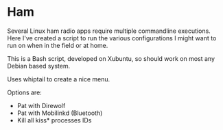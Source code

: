 # Ham

Several Linux ham radio apps require multiple commandline executions.  Here I've created a script to run the various configurations I might want to run on when in the field or at home.

This is a Bash script, developed on Xubuntu, so should work on most any Debian based system.

Uses whiptail to create a nice menu.

Options are:

* Pat with Direwolf
* Pat with Mobilinkd (Bluetooth)
* Kill all kiss* processes IDs

